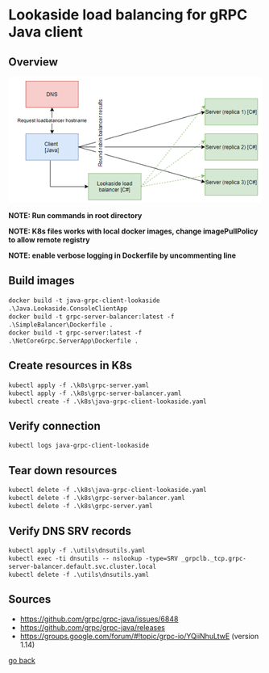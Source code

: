 # Lookaside load balancing for gRPC Java client

## Overview

![Overview](./overview.PNG)

__NOTE: Run commands in root directory__

__NOTE: K8s files works with local docker images, change imagePullPolicy to allow remote registry__

__NOTE: enable verbose logging in Dockerfile by uncommenting line__

## Build images

```
docker build -t java-grpc-client-lookaside .\Java.Lookaside.ConsoleClientApp
docker build -t grpc-server-balancer:latest -f .\SimpleBalancer\Dockerfile .
docker build -t grpc-server:latest -f .\NetCoreGrpc.ServerApp\Dockerfile .
```

## Create resources in K8s
```
kubectl apply -f .\k8s\grpc-server.yaml
kubectl apply -f .\k8s\grpc-server-balancer.yaml
kubectl create -f .\k8s\java-grpc-client-lookaside.yaml
```

## Verify connection

```
kubectl logs java-grpc-client-lookaside
```

## Tear down resources
```
kubectl delete -f .\k8s\java-grpc-client-lookaside.yaml
kubectl delete -f .\k8s\grpc-server-balancer.yaml
kubectl delete -f .\k8s\grpc-server.yaml
```

## Verify DNS SRV records
```
kubectl apply -f .\utils\dnsutils.yaml
kubectl exec -ti dnsutils -- nslookup -type=SRV _grpclb._tcp.grpc-server-balancer.default.svc.cluster.local
kubectl delete -f .\utils\dnsutils.yaml
```

## Sources

- https://github.com/grpc/grpc-java/issues/6848
- https://github.com/grpc/grpc-java/releases
- https://groups.google.com/forum/#!topic/grpc-io/YQiiNhuLtwE (version 1.14)

[go back](../../README.md)